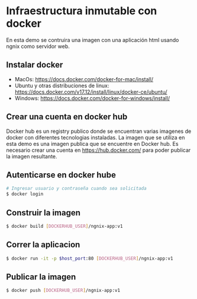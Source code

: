 # Infraestructura inmutable con docker
En esta demo se contruira una imagen con una aplicación html usando ngnix como servidor web.

## Instalar docker
- MacOs: https://docs.docker.com/docker-for-mac/install/
- Ubuntu y otras distribuciones de linux: https://docs.docker.com/v17.12/install/linux/docker-ce/ubuntu/
- Windows: https://docs.docker.com/docker-for-windows/install/

## Crear una cuenta en docker hub
Docker hub es un registry publico donde se encuentran varias imagenes de docker con diferentes tecnologias instaladas. La imagen que se utiliza en esta demo es una imagen publica que se encuentre en Docker hub. Es necesario crear una cuenta en https://hub.docker.com/ para poder publicar la imagen resultante.

## Autenticarse en docker hube
```sh
# Ingresar usuario y contraseña cuando sea solicitada
$ docker login

```
## Construir la imagen
```sh
$ docker build [DOCKERHUB_USER]/ngnix-app:v1 
```
## Correr la aplicacion
```sh
$ docker run -it -p $host_port:80 [DOCKERHUB_USER]/ngnix-app:v1 
```
## Publicar la imagen
```sh
$ docker push [DOCKERHUB_USER]/ngnix-app:v1 
```
